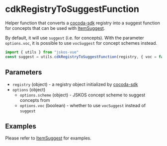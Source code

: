 # cdkRegistryToSuggestFunction

Helper function that converts a [cocoda-sdk] registry into a suggest function for concepts that can be used with [ItemSuggest].

By default, it will use `suggest` (i.e. for concepts). With the parameter `options.voc`, it is possible to use `vocSuggest` for concept schemes instead.

```js
import { utils } from "jskos-vue"
const suggest = utils.cdkRegistryToSuggestFunction(registry, { voc = false, scheme })
```

## Parameters

- `registry` (object) - a registry object initialized by [cocoda-sdk]
- `options` (object)
  - `options.scheme` (object) - JSKOS concept scheme to suggest concepts from
  - `options.voc` (boolean) - whether to use `vocSuggest` instead of `suggest`

## Examples

Please refer to [ItemSuggest] for examples.

[cocoda-sdk]: https://github.com/gbv/cocoda-sdk
[ItemSuggest]: ../components/ItemSuggest

